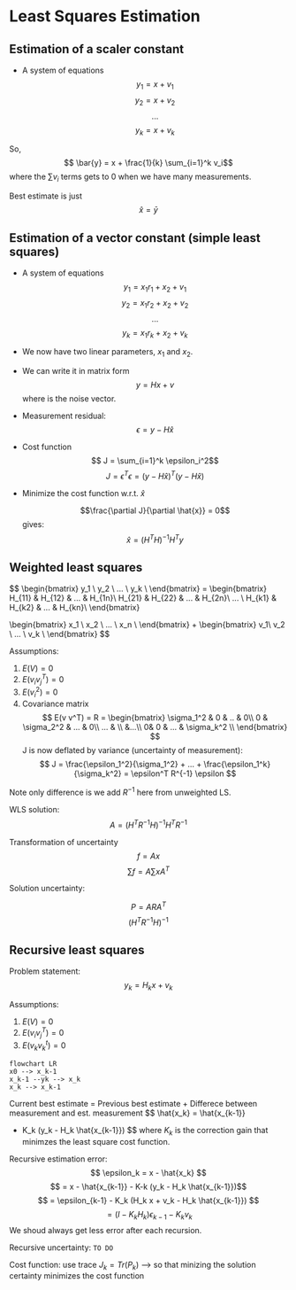 # Least Squares Estimation
## Estimation of a scaler constant 

* A system of equations
  $$ y_1 = x + v_1$$
  $$ y_2 = x + v_2$$
  $$ ... $$
  $$ y_k = x + v_k $$

So,
$$ \bar{y} = x + \frac{1}{k} \sum_{i=1}^k v_i$$ 
where the $\sum v_i$ terms gets to 0 when we have many measurements. 

Best estimate is just
$$ \hat{x} = \bar{y}$$

## Estimation of a vector constant (simple least squares)
* A system of equations
  $$ y_1 = x_1 r_1 + x_2 +  v_1$$
  $$ y_2 = x_1 r_2 + x_2 + v_2$$
  $$ ... $$
  $$ y_k = x _1 r_k + x_2 + v_k $$
* We now have two linear parameters, $x_1$ and $x_2$.
* We can write it in matrix form
  $$ y = H x + v$$
  where is the noise vector. 
* Measurement residual:
  $$ \epsilon = y - H \hat{x}$$
* Cost function
  $$ J = \sum_{i=1}^k \epsilon_i^2$$
  $$ J = \epsilon^T \epsilon = (y - H \hat{x})^T (y - H \hat{x}) $$
* Minimize the cost function w.r.t. $\hat{x}$
  
  $$\frac{\partial J}{\partial \hat{x}} = 0$$ 
  gives: 
  $$ \hat{x} = (H^T H)^{-1} H^T y $$

## Weighted least squares 

$$
\begin{bmatrix}
y_1 \\
y_2 \\
... \\
y_k \\
\end{bmatrix} =
\begin{bmatrix}
H_{11} & H_{12} & ... & H_{1n}\\
H_{21} & H_{22} & ... & H_{2n}\\
... \\
H_{k1} & H_{k2} & ... & H_{kn}\\ 
\end{bmatrix}

\begin{bmatrix}
x_1 \\
x_2 \\
... \\
x_n \\
\end{bmatrix}
+
\begin{bmatrix}
v_1\\ 
v_2 \\
... \\
v_k \\
\end{bmatrix}
$$

Assumptions:
1. $E(V) =0$
2. $E(v_i v_j^T) = 0$
3. $E(v_i ^2) = 0$
4. Covariance matrix 
$$ 
E(v v^T) = R = 
\begin{bmatrix}
\sigma_1^2 & 0 & .. & 0\\
0 & \sigma_2^2 & ... &  0\\
 ... & \\
&...\\
0& 0 & ... & \sigma_k^2 \\
\end{bmatrix} 
$$
J is now deflated by variance (uncertainty of measurement):
$$ J = \frac{\epsilon_1^2}{\sigma_1^2} + ... +  \frac{\epsilon_1^k}{\sigma_k^2} = \epsilon^T R^{-1} \epsilon $$

Note only difference is we add $R^{-1}$ here from unweighted LS. 

WLS solution:
$$ A = (H^T R^{-1} H)^{-1} H^T R^{-1} $$

Transformation of uncertainty
$$ f = Ax $$ 
$$ \sum f = A \sum x A^T $$

Solution uncertainty:

$$ P = ARA^T$$
$$(H^T R^{-1} H)^{-1}$$

## Recursive least squares 

Problem statement:
$$y_k = H_k x + v_k$$

Assumptions:
1. $E(V) =0$
2. $E(v_i v_j^T) = 0$
3. $E(v_k v_k^t) = 0$


```mermaid
flowchart LR
x0 --> x_k-1
x_k-1 --yk --> x_k
x_k --> x_k-1

```

Current best estimate = 
Previous best estimate + Differece between measurement and est. measurement
$$ \hat{x_k} = \hat{x_{k-1}} 
+ K_k (y_k - H_k \hat{x_{k-1}})
 $$
where $K_k$ is the correction gain that minimzes the least square cost function. 


Recursive estimation error:
$$ \epsilon_k = x - \hat{x_k} $$
$$ = x - \hat{x_{k-1}} - K-k (y_k - H_k \hat{x_{k-1}})$$
$$ = \epsilon_{k-1} - K_k (H_k x + v_k - H_k \hat{x_{k-1}}) $$
$$ = (I - K_k H_k) \epsilon_{k-1} - K_k v_k$$
We shoud always get less error after each recursion. 

Recursive uncertainty: 
`TO DO`

Cost function:
use trace 
$J_k = Tr(P_k)$ --> so that minizing the solution certainty minimizes the cost function 
